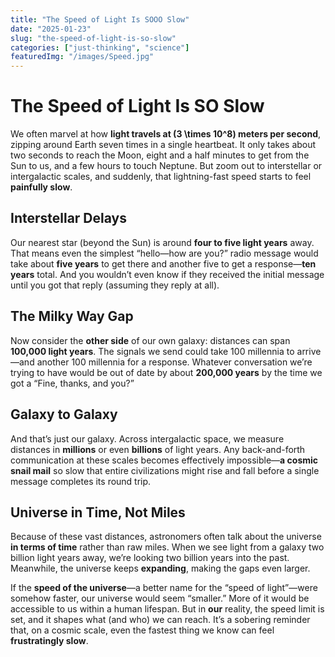 ```yaml
---
title: "The Speed of Light Is SOOO Slow"
date: "2025-01-23"
slug: "the-speed-of-light-is-so-slow"
categories: ["just-thinking", "science"]
featuredImg: "/images/Speed.jpg"
---
```


# The Speed of Light Is SO Slow

We often marvel at how **light travels at \(3 \times 10^8\) meters per second**, zipping around Earth seven times in a single heartbeat. It only takes about two seconds to reach the Moon, eight and a half minutes to get from the Sun to us, and a few hours to touch Neptune. But zoom out to interstellar or intergalactic scales, and suddenly, that lightning-fast speed starts to feel **painfully slow**.

## Interstellar Delays
Our nearest star (beyond the Sun) is around **four to five light years** away. That means even the simplest “hello—how are you?” radio message would take about **five years** to get there and another five to get a response—**ten years** total. And you wouldn’t even know if they received the initial message until you got that reply (assuming they reply at all). 

## The Milky Way Gap
Now consider the **other side** of our own galaxy: distances can span **100,000 light years**. The signals we send could take 100 millennia to arrive—and another 100 millennia for a response. Whatever conversation we’re trying to have would be out of date by about **200,000 years** by the time we got a “Fine, thanks, and you?”

## Galaxy to Galaxy
And that’s just our galaxy. Across intergalactic space, we measure distances in **millions** or even **billions** of light years. Any back-and-forth communication at these scales becomes effectively impossible—**a cosmic snail mail** so slow that entire civilizations might rise and fall before a single message completes its round trip.

## Universe in Time, Not Miles
Because of these vast distances, astronomers often talk about the universe **in terms of time** rather than raw miles. When we see light from a galaxy two billion light years away, we’re looking two billion years into the past. Meanwhile, the universe keeps **expanding**, making the gaps even larger.

If the **speed of the universe**—a better name for the “speed of light”—were somehow faster, our universe would seem “smaller.” More of it would be accessible to us within a human lifespan. But in **our** reality, the speed limit is set, and it shapes what (and who) we can reach. It’s a sobering reminder that, on a cosmic scale, even the fastest thing we know can feel **frustratingly slow**.